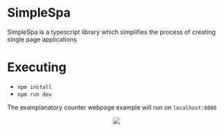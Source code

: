 # SimpleSpa
SimpleSpa is a typescript library which simplifies the process of creating single page applications

# Executing
- `npm install`
- `npm run dev`

The examplanatory counter webpage example will run on `localhost:8080`

<div align="center">
    <img src='https://media.giphy.com/media/LnQe6m25FYodro3p31/giphy.gif' />
</div>
